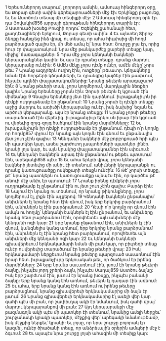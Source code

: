 1 Երեսուներորդ տարում, չորրորդ ամսին, ամսուայ հինգերորդ օրը, ես Քոբար գետի ափին գերեվարուածների մէջ էի: Երկինքը բացուեց, եւ ես Աստծուն տեսայ մի տեսիլքի մէջ: 2 Ամսուայ հինգերորդ օրն էր. դա Յովակիմ856 արքայի գերութեան հինգերորդ տարին էր: 3 Աստուած խօսեց Բուզիի որդու՝ Եզեկիէլ քահանայի հետ, քաղդէացիների երկրում, Քոբար գետի ափին:
4 Եւ այնտեղ Տիրոջ ձեռքը հանգչեց ինձ վրայ, ու տեսայ, որ ահա հիւսիսից մի հողմ բարձրացած գալիս էր, մի մեծ ամպ էլ՝ նրա հետ: Շուրջը լոյս էր, որից հուր էր փայլատակում: Նրա մէջ թանկարժէք քարերի տեսքը կար, միջից՝ ճառագայթներ: 5 Դրա մէջ չորս կենդանի էակների կերպարանքներ կային: Եւ այս էր դրանց տեսքը. դրանք մարդու կերպարանք ունէին: 6 Ամէն մէկը չորս դէմք ունէր, ամէն մէկը՝ չորս թեւ: 7 Նրանց ազդրերն ուղիղ էին, ոտքերը՝ թեւաւոր. կճղակները նման էին հորթերի կճղակների, եւ դրանցից կայծեր էին թափւում, ինչպէս պղնձի փայլատակումներից: Նրանց թեւերն արագաշարժ էին: 8 Նրանց թեւերի տակ, չորս կողմերում, մարդկային ձեռքեր կային: Նրանց երեսները չորսն էին: Չորսի թեւերն էլ կցուած էին միմեանց: 9 Գնալիս երեսները յետ էին դարձնում. իւրաքանչիւրն իր դէմքի ուղղութեամբ էր ընթանում: 10 Նրանց չորսի էլ դէմքի տեսքը աջից մարդու եւ առիւծի կերպարանք ունէր, իսկ ձախից՝ եզան եւ արծուի կերպարանք. այս էր նրանց տեսքը: 11 Նրանց չորսի թեւերը տարածուած էին վերեւից. իւրաքանչիւր երկուսն իրար էին կցուած ու վերեւից զոյգ-զոյգ ծածկում էին նրանց մարմինները: 12 Եւ իւրաքանչիւրն իր դէմքի ուղղութեամբ էր ընթանում. դէպի ո՛ր կողմը որ հողմը857 փչում էր՝ նրանք այն կողմն էին գնում եւ ընթանալիս յետ շուռ չէին գալիս: 13 Կենդանի էակների մէջ բորբոքուած հրի պէս մի պատկեր կար, ասես շարժուող լապտերների պատկեր լինէր. կրակի լոյս կար, եւ այն կրակից փայլատակումներ էին սփռւում: 14 Եւ կենդանի էակներն արագ էին ընթանում ու թեթեւ պտտւում էին, արեգակի858 պէս:
15 Եւ ահա երկրի վրայ, չորս կենդանի էակների յետեւից մի անիւ էի տեսնում. անիւների կերպարանքն ու դրանց կառուցուածքը ոսկեքարի տեսքն ունէին: 16 Թէ՛ չորսի տեսքը, թէ՛ նրանց պատկերն ու կառուցուածքը այնպէս էին, որ կարծես թէ անուի մէջ անիւ էր պտտւում: 17 Նրանք իրենց դէմքերի չորս ուղղութեամբ էլ ընթանում էին ու յետ շուռ չէին գալիս: Բարձր էին: 18 Նայում էի նրանց ու տեսնում, որ նրանց թիկունքները, չորս կողմերում էլ, լիքն էին աչքերով: 19 Կենդանի էակներն ընթանալիս՝ անիւներն էլ նրանց հետ էին գնում, իսկ երբ երկրից բարձրանում էին, անիւներն էլ էին բարձրանում: 20 Դէպի ո՛ր կողմը որ գնում էին ամպն ու հողմը՝ կենդանի էակներն էլ էին ընթանում, եւ անիւները նրանց հետ բարձրանում էին, որովհետեւ այն անիւների մէջ կենդանի ոգի կար: 21 Երբ նրանք ընթանում էին, անիւներն էլ էին գնում, կանգնելիս կանգ առնում, երբ երկրից նրանք բարձրանում էին, անիւներն էլ էին նրանց հետ բարձրանում, որովհետեւ այն անիւների մէջ կենդանի ոգի կար: 22 Եւ կենդանի էակների գլխավերեւում երկնակամարի նման մի բան կար, որ բիւրեղի տեսք ունէր ու վերեւից տարածւում էր նրանց թեւերի վրայ: 23 Իսկ երկնակամարի ներքեւում նրանց թեւերը պարզուած սաւառնում էին իրար հետ. իւրաքանչիւրը երկուական թեւ, որ ծածկում էր իրենց մարմինները: 24 Երբ նրանք սաւառնում էին, լսում էի նրանց թեւերի ձայնը, ինչպէս յորդ ջրերի ձայն, ինչպէս Սադայ859 Աստծու ձայնը: Իսկ երբ շարժւում էին, լսւում էր նրանց խօսքը, ինչպէս բանակի ձայնը: Երբ նրանք կանգ էին առնում, թեւերն էլ դադար էին առնում: 25 Եւ ահա, երբ նրանք կանգ էին առնում ու իրենց թեւերը բարձրացնում, նրանց գլխավերեւի երկնակամարից մի ձայն էր լսւում:
26 Նրանց գլխավերեւի երկնակամարից է՛լ աւելի վեր կար գահի պէս մի բան, որ շափիւղայ ակի էր նմանւում, իսկ գահի վրայ՝ մարդու կերպարանքով մի բան: 27 Այդ կերպարանքի մէջ բազմագոյն ակի պէս մի պատկեր էի տեսնում, նրանից աւելի ներքեւ՝ շուրջանակի կրակի պատկեր, մէջքից վեր՝ արեգակի նմանութեամբ, իսկ մէջքից ներքեւ՝ կրակի: Եւ լոյսը, որ նրա շուրջը բոլորակ էր կազմել, ունէր ծիածանի տեսք, որ անձրեւային օրերին ամպերի մէջ է ձգւում: 28 Եւ այսպէս նրա շուրջը լոյսի ահագին մի տեսիլք կար:
